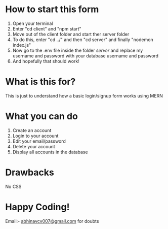 # How to start this form

1. Open your terminal
2. Enter "cd client" and "npm start"
3. Move out of the client folder and start ther server folder
4. To do this, enter "cd ../" and then "cd server" and finally "nodemon index.js"
5. Now go to the .env file inside the folder *server* and replace my username and password with your database username and password
6. And hopefully that should work!

# What is this for?

This is just to understand how a basic login/signup form works using MERN

# What you can do
1. Create an account
2. Login to your account
3. Edit your email/password
4. Delete your account
5. Display all accounts in the database

# Drawbacks

No CSS

# Happy Coding!

Email:- abhinavcv007@gmail.com for doubts
